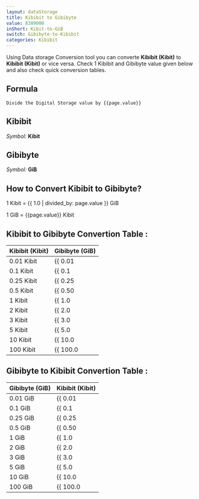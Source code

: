 ```yaml
---
layout: dataStorage
title: Kibibit to Gibibyte
value: 8389000
inShort: Kibit-to-GiB
switch: Gibibyte-to-Kibibit
categories: Kibibit
---
```


Using Data storage Conversion tool you can converte **Kibibit (Kibit)** to **Kibibit (Kibit)** or vice versa. Check 1 Kibibit and Gibibyte value given below and also check quick conversion tables.

## Formula
`Divide the Digital Storage value by {{page.value}}`

## Kibibit
*Symbol:* **Kibit**

## Gibibyte
*Symbol:* **GiB**

## How to Convert Kibibit to Gibibyte?

1 Kibit = {{ 1.0 | divided_by: page.value }} GiB

1 GiB = {{page.value}} Kibit


## Kibibit to Gibibyte Convertion Table :

| Kibibit (Kibit) | Gibibyte (GiB) |
| ---- | ---- |
| 0.01 Kibit | {{ 0.01 | divided_by: page.value }} GiB |
| 0.1 Kibit | {{ 0.1 | divided_by: page.value }} GiB |
| 0.25 Kibit | {{ 0.25 | divided_by: page.value }} GiB |
| 0.5 Kibit | {{ 0.50 | divided_by: page.value }} GiB |
| 1 Kibit | {{ 1.0 | divided_by: page.value }} GiB |
| 2 Kibit | {{ 2.0 | divided_by: page.value }} GiB |
| 3 Kibit | {{ 3.0 | divided_by: page.value }} GiB |
| 5 Kibit | {{ 5.0 | divided_by: page.value }} GiB |
| 10 Kibit | {{ 10.0 | divided_by: page.value }} GiB |
| 100 Kibit | {{ 100.0 | divided_by: page.value }} GiB |

## Gibibyte to Kibibit Convertion Table :

| Gibibyte (GiB) | Kibibit (Kibit) |
| ---- | ---- |
| 0.01 GiB | {{ 0.01 | times: page.value }} Kibit |
| 0.1 GiB | {{ 0.1 | times: page.value }} Kibit |
| 0.25 GiB | {{ 0.25 | times: page.value }} Kibit |
| 0.5 GiB | {{ 0.50 | times: page.value }} Kibit |
| 1 GiB | {{ 1.0 | times: page.value }} Kibit |
| 2 GiB | {{ 2.0 | times: page.value }} Kibit |
| 3 GiB | {{ 3.0 | times: page.value }} Kibit |
| 5 GiB | {{ 5.0 | times: page.value }} Kibit |
| 10 GiB | {{ 10.0 | times: page.value }} Kibit |
| 100 GiB | {{ 100.0 | times: page.value }} Kibit |


<script>
document.getElementById('selectInput')[3].selected = true
document.getElementById('selectOutput')[13].selected = true
</script>
